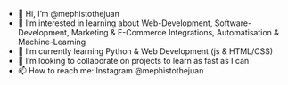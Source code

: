 - 👋 Hi, I’m @mephistothejuan
- 👀 I’m interested in learning about Web-Development, Software-Development, Marketing & E-Commerce Integrations, Automatisation & Machine-Learning
- 🌱 I’m currently learning Python & Web Development (js & HTML/CSS)
- 💞️ I’m looking to collaborate on projects to learn as fast as I can
- 📫 How to reach me: Instagram @mephistothejuan

<!---
mephistothejuan/mephistothejuan is a ✨ special ✨ repository because its `README.md` (this file) appears on your GitHub profile.
You can click the Preview link to take a look at your changes.
--->

